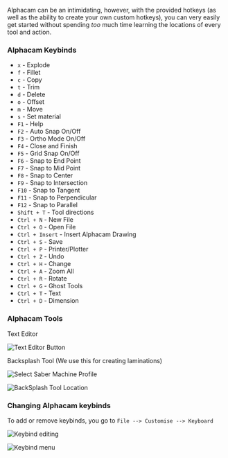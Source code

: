 Alphacam can be an intimidating, however, with the provided hotkeys (as well as the ability to create your own custom hotkeys), you can very easily get started without spending *too* much time learning the locations of every tool and action.

### Alphacam Keybinds

 * `x` - Explode
 * `f` - Fillet
 * `c` - Copy
 * `t` - Trim
 * `d` - Delete
 * `o` - Offset
 * `m` - Move
 * `s` - Set material
 * `F1` - Help
 * `F2` - Auto Snap On/Off
 * `F3` - Ortho Mode On/Off
 * `F4` - Close and Finish
 * `F5` - Grid Snap On/Off
 * `F6` - Snap to End Point
 * `F7` - Snap to Mid Point
 * `F8` - Snap to Center
 * `F9` - Snap to Intersection
 * `F10` - Snap to Tangent
 * `F11` - Snap to Perpendicular
 * `F12` - Snap to Parallel
 * `Shift + T` - Tool directions
 * `Ctrl + N` - New File
 * `Ctrl + O` - Open File
 * `Ctrl + Insert` - Insert Alphacam Drawing
 * `Ctrl + S` - Save
 * `Ctrl + P` - Printer/Plotter
 * `Ctrl + Z` - Undo
 * `Ctrl + H` - Change
 * `Ctrl + A` - Zoom All
 * `Ctrl + R` - Rotate
 * `Ctrl + G` - Ghost Tools
 * `Ctrl + T` - Text
 * `Ctrl + D` - Dimension

### Alphacam Tools

Text Editor

![Text Editor Button](http://tanner.havana.software/XOiRz0)

Backsplash Tool (We use this for creating laminations)

![Select Saber Machine Profile](http://tanner.havana.software/H6aE5a)

![BackSplash Tool Location](http://tanner.havana.software/WWfSEI)

### Changing Alphacam keybinds

To add or remove keybinds, you go to `File --> Customise --> Keyboard`

![Keybind editing](http://tanner.havana.software/mgfobt)

![Keybind menu](http://tanner.havana.software/mIA0JL)
